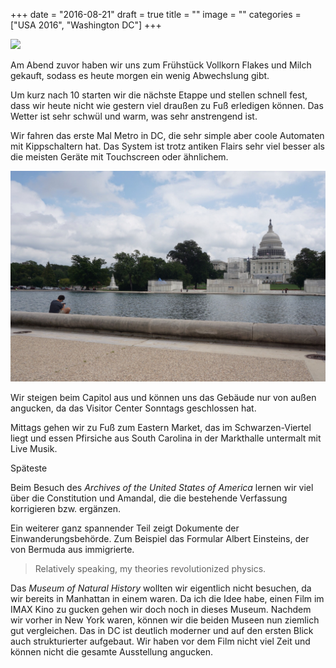 +++
date = "2016-08-21"
draft = true
title = ""
image = ""
categories = ["USA 2016", "Washington DC"]
+++


![](/images/2016-08-00_.jpg)

Am Abend zuvor haben wir uns zum Frühstück  Vollkorn Flakes und Milch gekauft, sodass
es heute morgen ein wenig Abwechslung gibt.

Um kurz nach 10 starten wir die nächste Etappe
und stellen schnell fest, dass wir heute nicht
wie gestern viel draußen zu Fuß erledigen können.
Das Wetter ist sehr schwül und warm,
was sehr anstrengend ist.

Wir fahren das erste Mal Metro in DC,
die sehr simple aber coole
Automaten mit Kippschaltern hat.
Das System ist trotz antiken Flairs
sehr viel besser als die meisten Geräte
mit Touchscreen oder ähnlichem.

![Capitol](/images/2016-08-21_Capitol.jpg)

Wir steigen beim Capitol aus und können
uns das Gebäude nur von außen angucken,
da das Visitor Center Sonntags geschlossen hat.

Mittags gehen wir zu Fuß zum Eastern Market,
das im Schwarzen-Viertel liegt
und essen Pfirsiche aus South Carolina
in der Markthalle untermalt mit Live Musik.

Späteste

Beim Besuch des
*Archives of the United States of America*
lernen wir viel über die Constitution
und Amandal, die die bestehende Verfassung korrigieren bzw. ergänzen.

Ein weiterer ganz spannender Teil zeigt
Dokumente der Einwanderungsbehörde.
Zum Beispiel das Formular Albert
Einsteins, der von Bermuda aus immigrierte.

> Relatively speaking, my theories revolutionized physics.

Das *Museum of Natural History* wollten
wir eigentlich nicht besuchen, da wir
bereits in Manhattan in einem waren.
Da ich die Idee habe, einen Film im IMAX Kino
zu gucken gehen wir doch noch in dieses Museum.
Nachdem wir vorher in New York waren,
können wir die beiden Museen nun ziemlich gut vergleichen.
Das in DC ist deutlich moderner
und auf den ersten Blick auch strukturierter aufgebaut. Wir haben vor dem Film
nicht viel Zeit und können nicht die gesamte
Ausstellung angucken.
